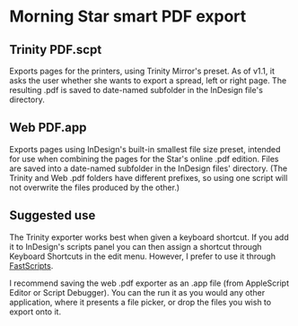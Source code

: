 # Morning Star smart PDF export

## Trinity PDF.scpt

Exports pages for the printers, using Trinity Mirror's preset. As of v1.1, it asks the user whether she wants to export a spread, left or right page. The resulting .pdf is saved to date-named subfolder in the InDesign file's directory.

## Web PDF.app

Exports pages using InDesign's built-in smallest file size preset, intended for use when combining the pages for the Star's online .pdf edition. Files are saved into a date-named subfolder in the InDesign files' directory. (The Trinity and Web .pdf folders have different prefixes, so using one script will not overwrite the files produced by the other.)

## Suggested use

The Trinity exporter works best when given a keyboard shortcut. If you add it to InDesign's scripts panel you can then assign a shortcut through Keyboard Shortcuts in the edit menu. However, I prefer to use it through [FastScripts][fs].

[fs]: http://www.red-sweater.com/fastscripts/

I recommend saving the web .pdf exporter as an .app file (from AppleScript Editor or Script Debugger). You can the run it as you would any other application, where it presents a file picker, or drop the files you wish to export onto it.